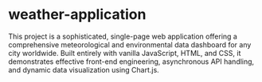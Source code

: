 # weather-application
This project is a sophisticated, single-page web application offering a comprehensive meteorological and environmental data dashboard for any city worldwide. Built entirely with vanilla JavaScript, HTML, and CSS, it demonstrates effective front-end engineering, asynchronous API handling, and dynamic data visualization using Chart.js.
